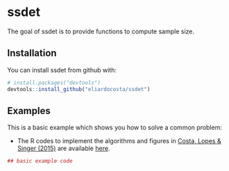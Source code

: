 # ssdet

The goal of ssdet is to provide functions to compute sample size.

## Installation

You can install ssdet from github with:


``` r
# install.packages("devtools")
devtools::install_github("eliardocosta/ssdet")
```

## Examples

This is a basic example which shows you how to solve a common problem:

* The R codes to implement the algorithms and figures in [Costa, Lopes & Singer (2015)](http://doi.org/10.1016/j.marpolbul.2014.11.030) are available [here](https://gist.github.com/eliardocosta/f8d1c103353c0fed7b2b13f82f6793a6).

``` r
## basic example code
```
